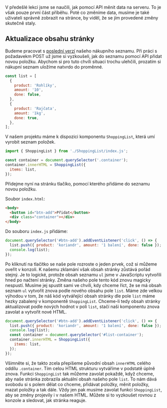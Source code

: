 V předešlé lekci jsme se naučili, jak pomocí API měnit data na serveru. To je však pouze první část příběhu. Poté co změníme data, musíme je také uživateli správně zobrazit na stránce, by viděl, že se jím provedené změny skutečně staly.

## Aktualizace obsahu stránky

Budeme pracovat s [poslední verzí](https://github.com/Czechitas-podklady-WEB/skladani-komponent) našeho nákupního seznamu. Při práci s požadavekm POST už jsme si vyzkoušeli, jak do seznamu pomocí API přidat novou položku. Abychom si pro tuto chvíli situaci trochu ulehčili, prozatím si nákupní seznam uložíme natvrdo do proměnné.

```js
const list = [
  {
    product: 'Rohlíky',
    amount: '10',
    done: false,
  },
  {
    product: 'Rajčata',
    amount: '1kg',
    done: true,
  },
];
```

V našem projektu máme k dispozici komponentu `ShoppingList`, která umí vyrobit seznam položek.

```js
import { ShoppingList } from './ShoppingList/index.js';

const container = document.querySelector('.container');
container.innerHTML = ShoppingList({
  items: list,
});
```

Přidejme nyní na stránku tlačíko, pomocí kterého přidáme do seznamu novou položku.

Soubor `index.html`:

```html
<body>
  <button id="btn-add">Přidat</button>
  <div class="container"></div>
</body>
```

Do souboru `index.js` přidáme:

```js
document.querySelector('#btn-add').addEventListener('click', () => {
  list.push({ product: 'koriandr', amount: '1 balení', done: false });
  console.log(list);
});
```

Po kliknutí na tlačítko se naše pole rozroste o jeden prvek, což si můžeme oveřit v konzoli. K našemu zklamání však obsah stránky zůstává pořád stejný. Je to logické, protože obsah seznamu `ul` jsme v JavaScriptu vytvořili hned po načtení stránky. Změna našeho pole tento kód znovu magicky nespustí. Musíme jej spustit sami ve chvíli, kdy chceme říct, že se má obsah seznam `ul` vytvořit znova podle nového obsahu pole `list`. Máme zde velkou výhodou v tom, že náš kód vytvářející obsah stránky dle pole `list` máme hezky zabalený v komponentě `ShoppingList`. Chceme-li tedy obsah stránky aktualizovat podle nových hodnot v poli `list`, stačí naši komponentu znova zavolat a vytvořit nové HTML.

```js
document.querySelector('#btn-add').addEventListener('click', () => {
  list.push({ product: 'koriandr', amount: '1 balení', done: false });
  console.log(list);
  const container = document.querySelector('#list-container');
  container.innerHTML = ShoppingList({
    items: list,
  });
});
```

Všimněte si, že takto zcela přepíšeme původní obsah `innerHTML` celého oddílu `.container`. Tím celou HTML strukturu vytváříme v podstatě úplně znova. Funkci `ShoppingList` tak můžeme zavolat pokaždé, když chceme, aby naše stránka zobrazila aktuální obsah našeho pole `list`. To nám dává svobodu si s polem dělat co chceme, přidávat položky, měnit položky, mazat položky a tak dále. Vždy jen pak musíme zavolat funkci `ShoppingList`, aby se změny projevily i v našem HTML. Můžete si to vyzkoušet rovnou z konzole a sledovat, jak stránka reaguje.

<!-- ### Zpracování vstupu od uživatele

Do teď jsme měnili obsah našeho pole programaticky. Nyní však chceme umožnit uživateli, aby mohl do nákupního seznamu sám přidat nějakou položku. K tomu budeme v HTML potřebovat textové políčka pro název a množství, a tlačítko pro provedení samotné akce.

```html
<section id="list-section"></section>

<input type="text" id="product-input" />
<input type="text" id="amount-input" />
<button id="add-btn">Přidat</button>

<script src="index.js"></script>
</body>
```

Když uživatel klikne na tlačíko, musíme udělat tyto tři věci:

1. získat příslušné hodnoty z textových políček,
1. přidat do pole `list` nový objekt vytvořený z těchto hodnot,
1. aktualizovat obsah seznamu `ol` voláním komponenty `ShoppingList`.

```js
const addBtn = document.querySelector('#add-btn');
addBtn.addEventListener('click', () => {
  const name = document.querySelector('#name-product').value;
  const amount = document.querySelector('#amount-input').value;
  list.push({ product: product, amount: amount });

  const listSection = document.querySelector('#list-section');
  listSection.innerHTML = ShoppingList({ items: list });
});
``` -->
